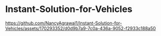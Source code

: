 # Instant-Solution-for-Vehicles



https://github.com/NancyAgrawal1/Instant-Solution-for-Vehicles/assets/170293352/d0d9b7a9-7c0a-436a-9052-f2933c188a50

